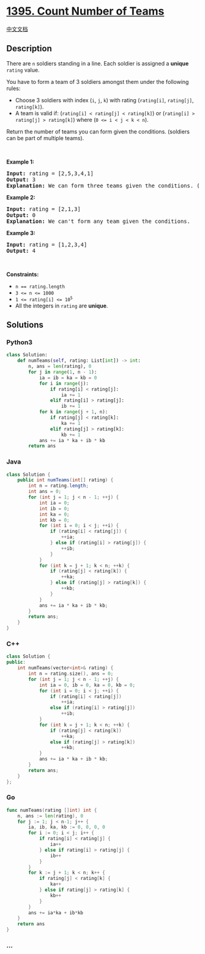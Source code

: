 # [1395. Count Number of Teams](https://leetcode.com/problems/count-number-of-teams)

[中文文档](/solution/1300-1399/1395.Count%20Number%20of%20Teams/README.md)

## Description

<p>There are <code>n</code> soldiers standing in a line. Each soldier is assigned a <strong>unique</strong> <code>rating</code> value.</p>

<p>You have to form a team of 3 soldiers amongst them under the following rules:</p>

<ul>
	<li>Choose 3 soldiers with index (<code>i</code>, <code>j</code>, <code>k</code>) with rating (<code>rating[i]</code>, <code>rating[j]</code>, <code>rating[k]</code>).</li>
	<li>A team is valid if: (<code>rating[i] &lt; rating[j] &lt; rating[k]</code>) or (<code>rating[i] &gt; rating[j] &gt; rating[k]</code>) where (<code>0 &lt;= i &lt; j &lt; k &lt; n</code>).</li>
</ul>

<p>Return the number of teams you can form given the conditions. (soldiers can be part of multiple teams).</p>

<p>&nbsp;</p>
<p><strong class="example">Example 1:</strong></p>

<pre>
<strong>Input:</strong> rating = [2,5,3,4,1]
<strong>Output:</strong> 3
<strong>Explanation:</strong> We can form three teams given the conditions. (2,3,4), (5,4,1), (5,3,1). 
</pre>

<p><strong class="example">Example 2:</strong></p>

<pre>
<strong>Input:</strong> rating = [2,1,3]
<strong>Output:</strong> 0
<strong>Explanation:</strong> We can&#39;t form any team given the conditions.
</pre>

<p><strong class="example">Example 3:</strong></p>

<pre>
<strong>Input:</strong> rating = [1,2,3,4]
<strong>Output:</strong> 4
</pre>

<p>&nbsp;</p>
<p><strong>Constraints:</strong></p>

<ul>
	<li><code>n == rating.length</code></li>
	<li><code>3 &lt;= n &lt;= 1000</code></li>
	<li><code>1 &lt;= rating[i] &lt;= 10<sup>5</sup></code></li>
	<li>All the integers in <code>rating</code> are <strong>unique</strong>.</li>
</ul>

## Solutions

<!-- tabs:start -->

### **Python3**

```python
class Solution:
    def numTeams(self, rating: List[int]) -> int:
        n, ans = len(rating), 0
        for j in range(1, n - 1):
            ia = ib = ka = kb = 0
            for i in range(j):
                if rating[i] < rating[j]:
                    ia += 1
                elif rating[i] > rating[j]:
                    ib += 1
            for k in range(j + 1, n):
                if rating[j] < rating[k]:
                    ka += 1
                elif rating[j] > rating[k]:
                    kb += 1
            ans += ia * ka + ib * kb
        return ans
```

### **Java**

```java
class Solution {
    public int numTeams(int[] rating) {
        int n = rating.length;
        int ans = 0;
        for (int j = 1; j < n - 1; ++j) {
            int ia = 0;
            int ib = 0;
            int ka = 0;
            int kb = 0;
            for (int i = 0; i < j; ++i) {
                if (rating[i] < rating[j]) {
                    ++ia;
                } else if (rating[i] > rating[j]) {
                    ++ib;
                }
            }
            for (int k = j + 1; k < n; ++k) {
                if (rating[j] < rating[k]) {
                    ++ka;
                } else if (rating[j] > rating[k]) {
                    ++kb;
                }
            }
            ans += ia * ka + ib * kb;
        }
        return ans;
    }
}
```

### **C++**

```cpp
class Solution {
public:
    int numTeams(vector<int>& rating) {
        int n = rating.size(), ans = 0;
        for (int j = 1; j < n - 1; ++j) {
            int ia = 0, ib = 0, ka = 0, kb = 0;
            for (int i = 0; i < j; ++i) {
                if (rating[i] < rating[j])
                    ++ia;
                else if (rating[i] > rating[j])
                    ++ib;
            }
            for (int k = j + 1; k < n; ++k) {
                if (rating[j] < rating[k])
                    ++ka;
                else if (rating[j] > rating[k])
                    ++kb;
            }
            ans += ia * ka + ib * kb;
        }
        return ans;
    }
};
```

### **Go**

```go
func numTeams(rating []int) int {
	n, ans := len(rating), 0
	for j := 1; j < n-1; j++ {
		ia, ib, ka, kb := 0, 0, 0, 0
		for i := 0; i < j; i++ {
			if rating[i] < rating[j] {
				ia++
			} else if rating[i] > rating[j] {
				ib++
			}
		}
		for k := j + 1; k < n; k++ {
			if rating[j] < rating[k] {
				ka++
			} else if rating[j] > rating[k] {
				kb++
			}
		}
		ans += ia*ka + ib*kb
	}
	return ans
}
```

### **...**

```

```

<!-- tabs:end -->
